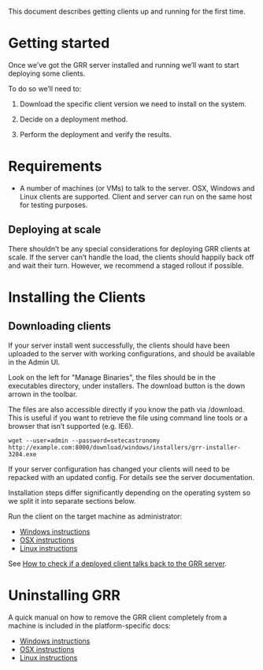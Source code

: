 This document describes getting clients up and running for
the first time.

# Getting started

Once we’ve got the GRR server installed and running we’ll
want to start deploying some clients.

To do so we’ll need to:

1.  Download the specific client version we need to install on the
    system.

2.  Decide on a deployment method.

3.  Perform the deployment and verify the results.

# Requirements

  - A number of machines (or VMs) to talk to the server. OSX, Windows and Linux
    clients are supported. Client and server can run on the same host for
    testing purposes.

## Deploying at scale

There shouldn’t be any special considerations for deploying GRR clients
at scale. If the server can’t handle the load, the clients should
happily back off and wait their turn. However, we recommend a staged
rollout if possible.

# Installing the Clients

## Downloading clients

If your server install went successfully, the clients should have been uploaded
to the server with working configurations, and should be available in
the Admin UI.

Look on the left for "Manage Binaries", the files should be in the
executables directory, under installers. The download button is the down
arrown in the toolbar.

The files are also accessible directly if you know the path via
/download. This is useful if you want to retrieve the file using command
line tools or a browser that isn’t supported (e.g.
    IE6).

    wget --user=admin --password=setecastronomy http://example.com:8000/download/windows/installers/grr-installer-3204.exe

If your server configuration has changed your clients will need to be
repacked with an updated config. For details see the server documentation.

Installation steps differ significantly depending on the operating system so we split
it into separate sections below.

Run the client on the target machine as administrator:

  - [Windows instructions](on-windows.md)
  - [OSX instructions](on-mac-os-x.md)
  - [Linux instructions](on-linux.md)

See [How to check if a deployed client talks back to the GRR server](how-to-check-if-client-talks-back.md).

# Uninstalling GRR

A quick manual on how to remove the GRR client completely from a machine is included in the platform-specific docs:

  - [Windows instructions](on-windows.md#uninstalling-grr)
  - [OSX instructions](on-mac-os-x.md#uninstalling-grr)
  - [Linux instructions](on-linux.md#uninstalling-grr)